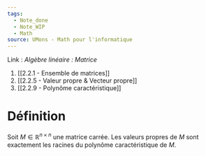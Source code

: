 ```yaml
---
tags:
  - Note_done
  - Note_WIP
  - Math
source: UMons - Math pour l'informatique
---
```


Link :
_Algèbre linéaire : Matrice_
1. [[2.2.1 - Ensemble de matrices]]
2. [[2.2.5 - Valeur propre & Vecteur propre]]
3. [[2.2.9 - Polynôme caractéristique]]

# Définition
Soit $M ∈ \mathbb{R}^{n×n}$ une matrice carrée. 
Les valeurs propres de $M$ sont exactement les racines du polynôme caractéristique de $M$.
